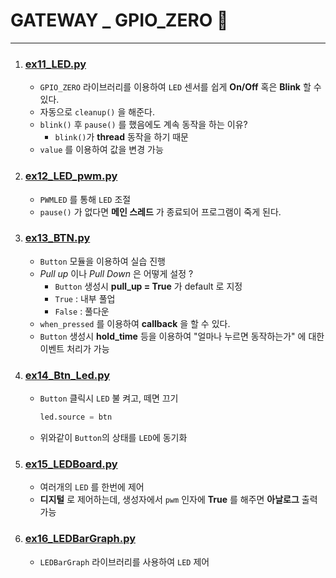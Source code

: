 # GATEWAY _ GPIO_ZERO 📰
---
1. ### [ex11_LED.py](./ex11_LED.py)
    - `GPIO_ZERO` 라이브러리를 이용하여 `LED` 센서를 쉽게 **On/Off** 혹은 **Blink** 할 수 있다.
    - 자동으로 `cleanup()` 을 해준다.
    - `blink()` 후 `pause()` 를 했음에도 계속 동작을 하는 이유?
        - `blink()`가 **thread** 동작을 하기 때문
    - `value` 를 이용하여 값을 변경 가능
2. ### [ex12_LED_pwm.py](./ex12_LED_pwm.py)
    - `PWMLED` 를 통해 `LED` 조절
    - `pause()` 가 없다면 **메인 스레드** 가 종료되어 프로그램이 죽게 된다.
3. ### [ex13_BTN.py](./ex13_BTN.py)
    - `Button` 모듈을 이용하여 실습 진행
    - _Pull up_ 이나 _Pull Down_ 은 어떻게 설정 ? 
        - `Button` 생성시 **pull_up = True** 가 default 로 지정
        - `True` : 내부 풀업
        - `False` : 풀다운
    - `when_pressed` 를 이용하여 **callback** 을 할 수 있다.
    - `Button` 생성시 **hold_time** 등을 이용하여 "얼마나 누르면 동작하는가" 에 대한 이벤트 처리가 가능
4. ### [ex14_Btn_Led.py](./ex14_Btn_Led.py)
    - `Button` 클릭시 `LED` 불 켜고, 떼면 끄기
    
        ```python
        led.source = btn
        ```
    - 위와같이 `Button`의 상태를 `LED`에 동기화
5. ### [ex15_LEDBoard.py](./ex15_LEDBoard.py)
    - 여러개의 `LED` 를 한번에 제어
    - **디지털** 로 제어하는데, 생성자에서 `pwm` 인자에 **True** 를 해주면 **아날로그** 출력 가능
6. ### [ex16_LEDBarGraph.py](./ex16_LEDBarGraph.py)
    - `LEDBarGraph` 라이브러리를 사용하여 `LED` 제어
